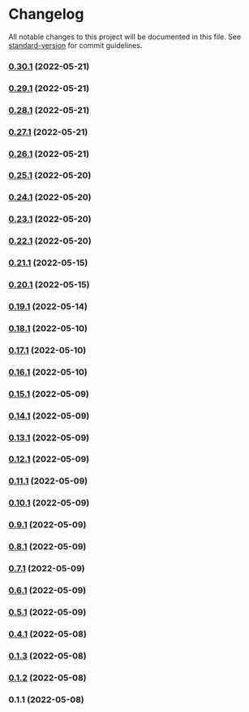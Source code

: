 # Changelog

All notable changes to this project will be documented in this file. See [standard-version](https://github.com/conventional-changelog/standard-version) for commit guidelines.

### [0.30.1](https://github.com/ekrata/svelte-common/compare/v0.30.0...v0.30.1) (2022-05-21)

### [0.29.1](https://github.com/ekrata/svelte-common/compare/v0.29.0...v0.29.1) (2022-05-21)

### [0.28.1](https://github.com/ekrata/svelte-common/compare/v0.28.0...v0.28.1) (2022-05-21)

### [0.27.1](https://github.com/ekrata/svelte-common/compare/v0.27.0...v0.27.1) (2022-05-21)

### [0.26.1](https://github.com/ekrata/svelte-common/compare/v0.26.0...v0.26.1) (2022-05-21)

### [0.25.1](https://github.com/ekrata/svelte-common/compare/v0.25.0...v0.25.1) (2022-05-20)

### [0.24.1](https://github.com/ekrata/svelte-common/compare/v0.24.0...v0.24.1) (2022-05-20)

### [0.23.1](https://github.com/ekrata/svelte-common/compare/v0.23.0...v0.23.1) (2022-05-20)

### [0.22.1](https://github.com/ekrata/svelte-common/compare/v0.22.0...v0.22.1) (2022-05-20)

### [0.21.1](https://github.com/ekrata/svelte-common/compare/v0.21.0...v0.21.1) (2022-05-15)

### [0.20.1](https://github.com/ekrata/svelte-common/compare/v0.20.0...v0.20.1) (2022-05-15)

### [0.19.1](https://github.com/ekrata/svelte-common/compare/v0.19.0...v0.19.1) (2022-05-14)

### [0.18.1](https://github.com/ekrata/svelte-common/compare/v0.18.0...v0.18.1) (2022-05-10)

### [0.17.1](https://github.com/ekrata/svelte-common/compare/v0.17.0...v0.17.1) (2022-05-10)

### [0.16.1](https://github.com/ekrata/svelte-common/compare/v0.16.0...v0.16.1) (2022-05-10)

### [0.15.1](https://github.com/ekrata/svelte-common/compare/v0.15.0...v0.15.1) (2022-05-09)

### [0.14.1](https://github.com/ekrata/svelte-common/compare/v0.14.0...v0.14.1) (2022-05-09)

### [0.13.1](https://github.com/ekrata/svelte-common/compare/v0.13.0...v0.13.1) (2022-05-09)

### [0.12.1](https://github.com/ekrata/svelte-common/compare/v0.12.0...v0.12.1) (2022-05-09)

### [0.11.1](https://github.com/ekrata/svelte-common/compare/v0.11.0...v0.11.1) (2022-05-09)

### [0.10.1](https://github.com/ekrata/svelte-common/compare/v0.10.0...v0.10.1) (2022-05-09)

### [0.9.1](https://github.com/ekrata/svelte-common/compare/v0.9.0...v0.9.1) (2022-05-09)

### [0.8.1](https://github.com/ekrata/svelte-common/compare/v0.8.0...v0.8.1) (2022-05-09)

### [0.7.1](https://github.com/ekrata/svelte-common/compare/v0.7.0...v0.7.1) (2022-05-09)

### [0.6.1](https://github.com/ekrata/svelte-common/compare/v0.6.0...v0.6.1) (2022-05-09)

### [0.5.1](https://github.com/ekrata/svelte-common/compare/v0.5.0...v0.5.1) (2022-05-09)

### [0.4.1](https://github.com/ekrata/svelte-common/compare/v0.4.0...v0.4.1) (2022-05-08)

### [0.1.3](https://github.com/ekrata/svelte-common/compare/v0.1.2...v0.1.3) (2022-05-08)

### [0.1.2](https://github.com/ekrata/svelte-common/compare/v0.1.1...v0.1.2) (2022-05-08)

### 0.1.1 (2022-05-08)
